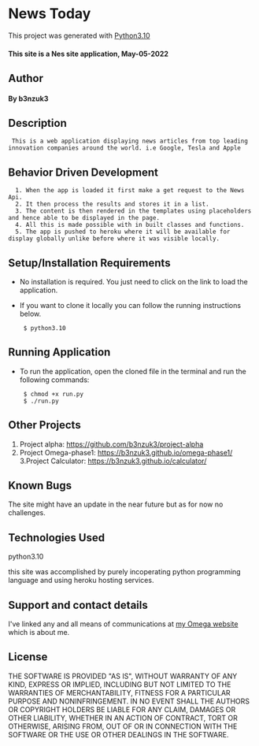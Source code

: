 # News Today

This project was generated with [Python3.10](https://www.python.org/downloads/release/python-3100/) 
#### This site is a Nes site application, May-05-2022
## Author
#### By b3nzuk3
## Description
     This is a web application displaying news articles from top leading innovation companies around the world. i.e Google, Tesla and Apple

## Behavior Driven Development
      1. When the app is loaded it first make a get request to the News Api.
      2. It then process the results and stores it in a list.
      3. The content is then rendered in the templates using placeholders and hence able to be displayed in the page.
      4. All this is made possible with in built classes and functions.
      5. The app is pushed to heroku where it will be available for display globally unlike before where it was visible locally.
      
## Setup/Installation Requirements
* No installation is required. You just need to click on the link to load the application.
* If you want to clone it locally you can follow the running instructions below.

       $ python3.10

## Running Application
* To run the application, open the cloned file in the terminal and run the following commands:

       $ chmod +x run.py
       $ ./run.py

## Other Projects
1. Project alpha:
https://github.com/b3nzuk3/project-alpha
2. Project Omega-phase1:
https://b3nzuk3.github.io/omega-phase1/
3.Project Calculator:
https://b3nzuk3.github.io/calculator/

## Known Bugs
The site might have an update in the near future but as for now no challenges.
## Technologies Used
python3.10

this site was accomplished by purely incoperating python programming language and using heroku hosting services.

## Support and contact details
I've linked any and all means of communications at [my Omega website](https://b3nzuk3.github.io/omega-phase1/) which is about me.

## License
THE SOFTWARE IS PROVIDED "AS IS", WITHOUT WARRANTY OF ANY KIND,
EXPRESS OR IMPLIED, INCLUDING BUT NOT LIMITED TO THE WARRANTIES OF
MERCHANTABILITY, FITNESS FOR A PARTICULAR PURPOSE AND
NONINFRINGEMENT. IN NO EVENT SHALL THE AUTHORS OR COPYRIGHT HOLDERS BE
LIABLE FOR ANY CLAIM, DAMAGES OR OTHER LIABILITY, WHETHER IN AN ACTION
OF CONTRACT, TORT OR OTHERWISE, ARISING FROM, OUT OF OR IN CONNECTION
WITH THE SOFTWARE OR THE USE OR OTHER DEALINGS IN THE SOFTWARE.
